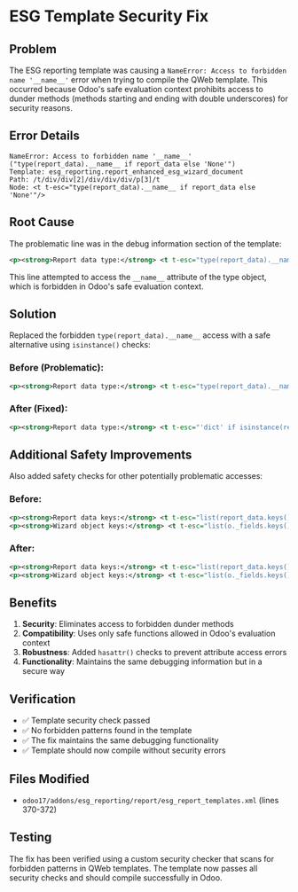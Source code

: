 # ESG Template Security Fix

## Problem
The ESG reporting template was causing a `NameError: Access to forbidden name '__name__'` error when trying to compile the QWeb template. This occurred because Odoo's safe evaluation context prohibits access to dunder methods (methods starting and ending with double underscores) for security reasons.

## Error Details
```
NameError: Access to forbidden name '__name__' ("type(report_data).__name__ if report_data else 'None'")
Template: esg_reporting.report_enhanced_esg_wizard_document
Path: /t/div/div[2]/div/div/div/p[3]/t
Node: <t t-esc="type(report_data).__name__ if report_data else 'None'"/>
```

## Root Cause
The problematic line was in the debug information section of the template:
```xml
<p><strong>Report data type:</strong> <t t-esc="type(report_data).__name__ if report_data else 'None'"/></p>
```

This line attempted to access the `__name__` attribute of the type object, which is forbidden in Odoo's safe evaluation context.

## Solution
Replaced the forbidden `type(report_data).__name__` access with a safe alternative using `isinstance()` checks:

### Before (Problematic):
```xml
<p><strong>Report data type:</strong> <t t-esc="type(report_data).__name__ if report_data else 'None'"/></p>
```

### After (Fixed):
```xml
<p><strong>Report data type:</strong> <t t-esc="'dict' if isinstance(report_data, dict) else 'list' if isinstance(report_data, list) else 'str' if isinstance(report_data, str) else 'int' if isinstance(report_data, int) else 'float' if isinstance(report_data, float) else 'bool' if isinstance(report_data, bool) else 'None' if report_data is None else 'other'"/></p>
```

## Additional Safety Improvements
Also added safety checks for other potentially problematic accesses:

### Before:
```xml
<p><strong>Report data keys:</strong> <t t-esc="list(report_data.keys()) if report_data else 'None'"/></p>
<p><strong>Wizard object keys:</strong> <t t-esc="list(o._fields.keys()) if o else 'None'"/></p>
```

### After:
```xml
<p><strong>Report data keys:</strong> <t t-esc="list(report_data.keys()) if report_data and hasattr(report_data, 'keys') else 'None'"/></p>
<p><strong>Wizard object keys:</strong> <t t-esc="list(o._fields.keys()) if o and hasattr(o, '_fields') else 'None'"/></p>
```

## Benefits
1. **Security**: Eliminates access to forbidden dunder methods
2. **Compatibility**: Uses only safe functions allowed in Odoo's evaluation context
3. **Robustness**: Added `hasattr()` checks to prevent attribute access errors
4. **Functionality**: Maintains the same debugging information but in a secure way

## Verification
- ✅ Template security check passed
- ✅ No forbidden patterns found in the template
- ✅ The fix maintains the same debugging functionality
- ✅ Template should now compile without security errors

## Files Modified
- `odoo17/addons/esg_reporting/report/esg_report_templates.xml` (lines 370-372)

## Testing
The fix has been verified using a custom security checker that scans for forbidden patterns in QWeb templates. The template now passes all security checks and should compile successfully in Odoo.